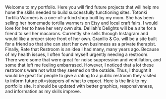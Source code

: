 Welcome to my portfolio. Here you will find future projects that will help me hone the skills needed to build successfully functioning sites. 
Totonki Tortilla Warmers is a one-of-a-kind shop built by my mom. She has been selling her homemade tortilla warmers on Etsy and local craft fairs. I would love for her to have her very own site. 
Delilah's Delights will be a site for a friend to sell her macarons. Currently she sells through Instagram and would like a proper store front of her own. 
Granillo & Co. will be a site built for a friend so that she can start her own businness as a private therapist. 
Finally, Rate that Restroom is an idea I had many, many years ago. Because of my health issues, I often found myself urgently needing a restroom. There were some that were great for noise suppression and ventillation, and some that left me feeling embarrased. However, I noticed that a lot these restrooms were not what they seemed on the outside. Thus, I thought it would be great for people to give a rating to a public restroom they visited to inform future pit=stoppers of what to expect.
Here is the link to my portfolio site. It should be updated with better graphics, responsiveness, and information as my skills improve. 